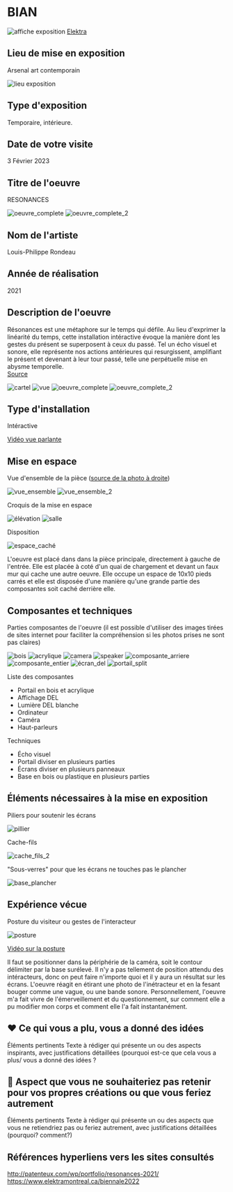 # BIAN

![affiche exposition](médias/20230217_affiche_exposition.png)
[Elektra](https://www.elektramontreal.ca/biennale2022)

## Lieu de mise en exposition
Arsenal art contemporain

![lieu exposition](médias/20230203_lieu_exposition.PNG)

## Type d'exposition 
Temporaire, intérieure.	

## Date de votre visite		
3 Février 2023

## Titre de l'oeuvre
RESONANCES

![oeuvre_complete](médias/20230203_espace_complet.png)
![oeuvre_complete_2](médias/20230203_espace_01.png)

## Nom de l'artiste
Louis-Philippe Rondeau

## Année de réalisation
2021

## Description de l'oeuvre	
Résonances est une métaphore sur le temps qui défile. Au lieu d'exprimer la linéarité du temps, cette installation intéractive évoque la manière dont les gestes du présent se superposent à ceux du passé. Tel un écho visuel et sonore, elle représente nos actions antérieures qui resurgissent, amplifiant le présent et devenant à leur tour passé, telle une perpétuelle mise en abysme temporelle.    
[Source](médias/20230203_cartel.png)

![cartel](médias/20230203_cartel.png)
![vue](médias/20230203_portail_complet.png)
![oeuvre_complete](médias/20230203_espace_complet.png)
![oeuvre_complete_2](médias/20230203_espace_01.png)


## Type d'installation
Intéractive

[Vidéo vue parlante](https://youtube.com/watch?v=5C32gNSZBgM?)


## Mise en espace	
Vue d'ensemble de la pièce ([source de la photo à droite](http://patenteux.com/wp/portfolio/resonances-2021/))

![vue_ensemble](médias/20230203_espace_complet.png)
![vue_ensemble_2](médias/20230221_espace_piece.png)

Croquis de la mise en espace

![élévation](médias/20230220_croquis_mise_espace.jpg)
![salle](médias/20230220_croquis_mise_espace_2.jpg)


Disposition

![espace_caché](médias/20230203_composante_pillier.png)

L'oeuvre est placé dans dans la pièce principale, directement à gauche de l'entrée. Elle est placée à coté d'un quai de chargement et devant un faux mur qui cache une autre oeuvre. Elle occupe un espace de 10x10 pieds carrés et elle est disposée d'une manière qu'une grande partie des composantes soit caché derrière elle.

## Composantes et techniques	
Parties composantes de l'oeuvre (il est possible d'utiliser des images tirées de sites internet pour faciliter la compréhension si les photos prises ne sont pas claires)	

![bois](médias/20230203_portail_01.png)
![acrylique](médias/20230203_portail_02.png)
![camera](médias/20230203_portail_03.png)
![speaker](médias/20230203_composante_speaker_02.png)
![composante_arriere](médias/20230203_composante_arriere_02.png)
![composante_entier](médias/20230203_composante_ordinateur_1.png)
![écran_del](médias/20230203_composante_ecran.png)
![portail_split](médias/20230221_portail_split.png)

Liste des composantes
* Portail en bois et acrylique
* Affichage DEL
* Lumière DEL blanche
* Ordinateur
* Caméra
* Haut-parleurs 

Techniques
* Écho visuel
* Portail diviser en plusieurs parties
* Écrans diviser en plusieurs panneaux
* Base en bois ou plastique en plusieurs parties

## Éléments nécessaires à la mise en exposition
Piliers pour soutenir les écrans

![pillier](médias/20230203_composante_pillier.png)

Cache-fils

![cache_fils_2](médias/20230203_composante_cables.png)

"Sous-verres" pour que les écrans ne touches pas le plancher

![base_plancher](médias/20230203_composante_plancher_01.png)


## Expérience vécue
Posture du visiteur ou gestes de l'interacteur 

![posture](médias/20230203_posture.png)

[Vidéo sur la posture](https://youtube.com/watch?v=5C32gNSZBgM?)

Il faut se positionner dans la périphérie de la caméra, soit le contour délimiter par la base surélevé. Il n'y a pas tellement de position attendu des intéracteurs, donc on peut faire n'importe quoi et  il y aura un résultat sur les écrans. L'oeuvre réagit en étirant une photo de l'inétracteur et en la fesant bouger comme une vague, ou une bande sonore. Personnellement, l'oeuvre m'a fait vivre de l'émerveillement et du questionnement, sur comment elle a pu modifier mon corps et comment elle l'a fait instantanément.

## ❤️ Ce qui vous a plu, vous a donné des idées
Éléments pertinents	Texte à rédiger qui présente un ou des aspects inspirants, avec justifications détaillées (pourquoi est-ce que cela vous a plus/ vous a donné des idées ?

## 🤔 Aspect que vous ne souhaiteriez pas retenir pour vos propres créations ou que vous feriez autrement
Éléments pertinents	Texte à rédiger qui présente un ou des aspects que vous ne retiendriez pas ou feriez autrement, avec justifications détaillées (pourquoi? comment?)

## Références		hyperliens vers les sites consultés
http://patenteux.com/wp/portfolio/resonances-2021/
https://www.elektramontreal.ca/biennale2022
